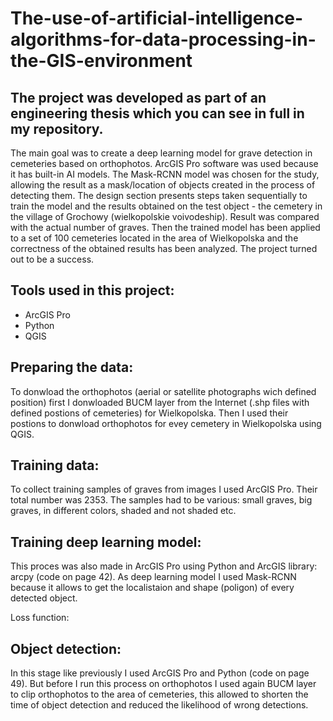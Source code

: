 # The-use-of-artificial-intelligence-algorithms-for-data-processing-in-the-GIS-environment
## The project was developed as part of an engineering thesis which you can see in full in my repository.
 
The main goal was to create a deep learning model for grave detection in cemeteries based on orthophotos. ArcGIS Pro software was used because it has built-in AI models. The Mask-RCNN model was chosen for the study, allowing the result as a mask/location of objects created in the process of detecting them. The design section presents steps taken sequentially to train the model and the results obtained on the test object - the cemetery in the village of Grochowy (wielkopolskie voivodeship). Result was compared with the actual number of graves. Then the trained model has been applied to a set of 100 cemeteries located in the area of Wielkopolska and the correctness of the obtained results has been analyzed. The project turned out to be a success.

## Tools used in this project:
- ArcGIS Pro
- Python
- QGIS

## Preparing the data:
To donwload the orthophotos (aerial or satellite photographs wich defined position) first I donwloaded BUCM layer from the Internet (.shp files with defined postions of cemeteries) for Wielkopolska. Then I used their postions to donwload orthophotos for evey cemetery in Wielkopolska using QGIS.
 
## Training data:
To collect training samples of graves from images I used ArcGIS Pro. Their total number was 2353. The samples had to be various: small graves, big graves, in different colors, shaded and not shaded etc. 

## Training deep learning model:
This proces was also made in ArcGIS Pro using Python and ArcGIS library: arcpy (code on page 42). As deep learning model I used Mask-RCNN because it allows to get the localistaion and shape (poligon) of every detected object.

Loss function:

## Object detection:
In this stage like previously I used ArcGIS Pro and Python (code on page 49). But before I run this process on orthophotos I used again BUCM layer to clip orthophotos to the area of cemeteries, this allowed to shorten the time of object detection and reduced the likelihood of wrong detections. 
